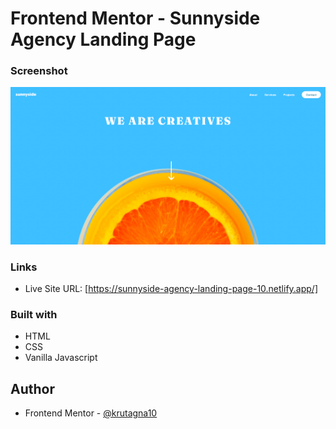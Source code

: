 # Frontend Mentor - Sunnyside Agency Landing Page

### Screenshot

![](screenshot/Screenshot%20.png)

### Links

- Live Site URL: [https://sunnyside-agency-landing-page-10.netlify.app/]

### Built with

- HTML
- CSS
- Vanilla Javascript

## Author
- Frontend Mentor - [@krutagna10](https://www.frontendmentor.io/profile/krutagna10)

